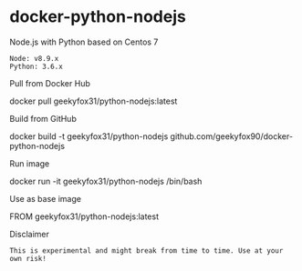 # docker-python-nodejs
Node.js with Python based on Centos 7

    Node: v8.9.x
    Python: 3.6.x

Pull from Docker Hub

docker pull geekyfox31/python-nodejs:latest

Build from GitHub

docker build -t geekyfox31/python-nodejs github.com/geekyfox90/docker-python-nodejs

Run image

docker run -it geekyfox31/python-nodejs /bin/bash

Use as base image

FROM geekyfox31/python-nodejs:latest

Disclaimer

    This is experimental and might break from time to time. Use at your own risk!
